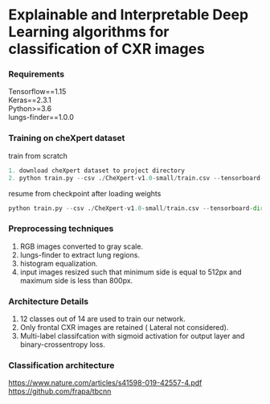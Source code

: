 # Explainable and Interpretable Deep Learning algorithms for classification of CXR images

### Requirements
Tensorflow==1.15<br/>
Keras==2.3.1<br/>
Python>=3.6<br/>
lungs-finder==1.0.0

###  Training on cheXpert  dataset

train from scratch
```python
1. download cheXpert dataset to project directory
2. python train.py --csv ./CheXpert-v1.0-small/train.csv --tensorboard-dir ./logs --checkpoint-dir ./snapshots --gpu 1
``` 
resume from checkpoint after loading weights
```python
python train.py --csv ./CheXpert-v1.0-small/train.csv --tensorboard-dir ./logs --checkpoint-dir ./checkpoints --load-weights ./checkpoints/model_3.hd5 --gpu 1
```
###  Preprocessing techniques
1. RGB images converted to gray scale.
2. lungs-finder to extract lung regions.
3. histogram equalization.
4. input images resized such that minimum side is equal to 512px and maximum side is less than 800px.

###  Architecture Details
1.	 12 classes out of 14 are used to train our network. 
2.	Only frontal CXR images are retained ( Lateral not considered).
3. Multi-label classifcation with sigmoid activation for output layer and binary-crossentropy loss.

###  Classification architecture 

 https://www.nature.com/articles/s41598-019-42557-4.pdf<br/>
 https://github.com/frapa/tbcnn
